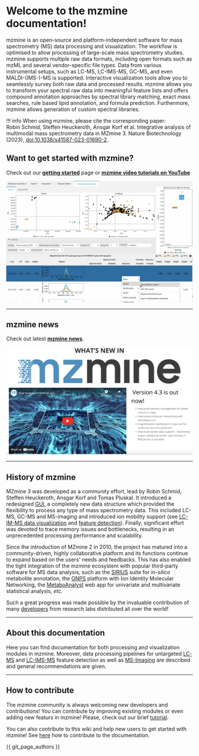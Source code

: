 # Welcome to the mzmine documentation!

mzmine is an open-source and platform-independent software for mass spectrometry (MS) data
processing and visualization. The workflow is optimised to allow processing of large-scale mass
spectrometry studies.
mzmine supports multiple raw data formats, including open formats such as mzML and several
vendor-specific file types.
Data from various instrumental setups, such as LC-MS, LC-IMS-MS, GC-MS,
and even MALDI-(IMS-)-MS is supported.
Interactive visualization tools allow you to seamlessly
survey both raw data and processed results.
mzmine allows you to transform your spectral raw data into meaningful feature lists and offers
compound annotation approaches by spectral library
matching, exact mass searches, rule based lipid annotation, and formula prediction.
Furthermore, mzmine allows generation of custom spectral libraries.

!!! info
When using mzmine, please cite the corresponding paper:</br> Robin Schmid, Steffen Heuckeroth, Ansgar Korf et al. Integrative analysis of multimodal mass spectrometry data in MZmine 3. Nature Biotechnology (2023), [doi:10.1038/s41587-023-01690-2](https://www.nature.com/articles/s41587-023-01690-2).

## Want to get started with mzmine?

Check out our **[getting started](getting_started.md)** page or **[mzmine video tutorials on YouTube](https://www.youtube.com/watch?v=jUHd3Sj7x0M&list=PL7kvpfzg8JkV7XKBUUX0xxOJimiK1VCOg)**

![Youtube channel](Youtube_tutorials.png)
 
---

## mzmine news

Check out latest **[mzmine news](https://mzio.io/mzmine-news/)**.

![mzmine news](mzmine_news.png)

---

## History of mzmine

MZmine 3 was developed as a community effort, lead by Robin Schmid, Steffen Heuckeroth, Ansgar Korf and Tomas Pluskal.
It introduced a redesigned [GUI](main-window-overview.md), a completely new data structure which provided
the flexibility to process any type of mass spectrometry data. This included LC-MS, GC-MS and MS-imaging and introduced ion mobility support
(see [LC-IM-MS data visualization](visualization_modules/ims_raw_data_overview/IM-data-visualisation.md)
and [feature detection](workflows/imsworkflow/ion-mobility-data-processing-workflow.md)).
Finally, significant effort was devoted to trace memory issues and bottlenecks, resulting in an
unprecedented processing performance and scalability.

Since the introduction of MZmine 2 in 2010, the project has matured into a community-driven, highly
collaborative platform and its functions continue to expand based on the users' needs and feedbacks.
This has also enabled the tight integration of the mzmine ecosystem with popular third-party
software for MS data analysis, such as
the [SIRIUS](https://bio.informatik.uni-jena.de/software/sirius/) suite for _in-silico_ metabolite
annotation, the [GNPS](https://gnps.ucsd.edu/ProteoSAFe/static/gnps-splash.jsp?redirect=auth)
platform with Ion Identity Molecular Networking, the [MetaboAnalyst](https://www.metaboanalyst.ca/)
web app for univariate and multivariate statistical analysis, _etc._

Such a great progress was made possible by the invaluable contribution of
many [developers](https://github.com/mzmine/mzmine3/graphs/contributors) from research labs
distributed all over the world!

---

## About this documentation

Here you can find documentation for both processing and visualization modules in mzmine. Moreover,
data processing pipelines for untargeted [LC-MS](workflows/lcmsworkflow/lcms-workflow.md)
and [LC-IMS-MS](workflows/imsworkflow/ion-mobility-data-processing-workflow.md) feature detection as well as [MS-Imaging](workflows/imagingworkflow/imaging-workflow.md) are described and general recommendations are given.

---

## How to contribute

The mzmine community is always welcoming new developers and contributions! You can contribute by
improving existing modules or even adding new featurs in mzmine! Please, check out our
brief [tutorial](http://mzmine.github.io/development.html).

You can also contribute to this wiki and help new users to get started with mzmine!
See [here](contribute.md) how to contribute to the documentation.

{{ git_page_authors }}
